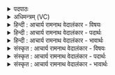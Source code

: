 <details><summary>पदपाठः</summary>

प꣡व꣢꣯मानासः। आ꣣श꣡वः꣢। शु꣣भ्राः꣢। अ꣣सृग्रम्। इ꣡न्द꣢꣯वः। घ्न꣡न्तः꣢꣯। वि꣡श्वाः꣢꣯। अ꣡प꣢꣯। द्वि꣡षः꣢꣯। १७०१।
</details>

<details><summary>अधिमन्त्रम् (VC)</summary>

- पवमानः सोमः
- निध्रुविः काश्यपः
- गायत्री
- षड्जः
</details>

<details><summary>हिन्दी : आचार्य रामनाथ वेदालंकार - विषयः</summary>

अगले मन्त्र में ब्रह्मानन्द-रसों का वर्णन है।
</details>

<details><summary>हिन्दी : आचार्य रामनाथ वेदालंकार - पदार्थः</summary>

पदार्थान्वयभाषाः -  (पवमानासः) पवित्र करनेवाले, (आशवः) वेगगामी, (शुभ्राः) निर्मल (इन्दवः) सराबोर करनेवाले ब्रह्मानन्द-रस (विश्वाः) सब (द्विषः) द्वेष-वृत्तियों को (अप घ्नन्तः) विनष्ट करते हुए (असृग्रम्) अन्तरात्मा में बह रहे हैं ॥३॥
</details>

<details><summary>हिन्दी : आचार्य रामनाथ वेदालंकार - भावार्थः</summary>

भावार्थभाषाः -  जब परमात्मा की उपासना से ब्रह्मानन्द-रस स्तोता के अन्तरात्मा में आते हैं,तब सब द्वेष-वृत्तियाँ स्वयं समाप्त हो जाती हैं और विश्व-मैत्री की भावना जाग जाती है ॥३॥
</details>

<details><summary>संस्कृत : आचार्य रामनाथ वेदालंकार - विषयः</summary>

अथ ब्रह्मानन्दरसान् वर्णयति।
</details>

<details><summary>संस्कृत : आचार्य रामनाथ वेदालंकार - पदार्थः</summary>

पदार्थान्वयभाषाः -  (पवमानासः) पवित्रतासम्पादकाः, (आशवः) त्वरिताः, (शुभ्राः) निर्मलाः (इन्दवः) क्लेदकाः ब्रह्मानन्दरसाः (विश्वाः) सर्वाः (द्विषः) द्वेषवृत्तीः (अपघ्नन्तः) हिंसन्तः (असृग्रम्) अन्तरात्मं सृज्यन्ते ॥३॥
</details>

<details><summary>संस्कृत : आचार्य रामनाथ वेदालंकार - भावार्थः</summary>

भावार्थभाषाः -  यदा परमात्मोपासनया ब्रह्मानन्दरसाः स्तोतुरात्मनि समागच्छन्ति तदा सर्वा द्वेषवृत्तयः स्वयमेव समाप्यन्ते विश्वमैत्रीभावना च जागर्ति ॥३॥
</details>